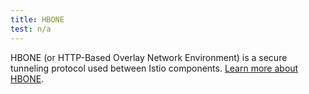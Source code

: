 ```yaml
---
title: HBONE
test: n/a
---
```


HBONE (or HTTP-Based Overlay Network Environment) is a secure tunneling protocol used between Istio components.
[Learn more about HBONE](/docs/ambient/architecture/hbone/).
